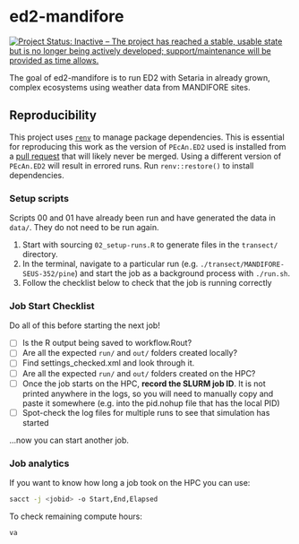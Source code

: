 
# ed2-mandifore

<!-- badges: start -->
[![Project Status: Inactive – The project has reached a stable, usable state but is no longer being actively developed; support/maintenance will be provided as time allows.](https://www.repostatus.org/badges/latest/inactive.svg)](https://www.repostatus.org/#inactive)
<!-- badges: end -->

The goal of ed2-mandifore is to run ED2 with Setaria in already grown, complex ecosystems using weather data from MANDIFORE sites.

## Reproducibility

This project uses [`renv`](https://rstudio.github.io/renv/articles/renv.html) to manage package dependencies.  This is essential for reproducing this work as the version of `PEcAn.ED2` used is installed from a [pull request](https://github.com/PecanProject/pecan/pull/3125) that will likely never be merged.  Using a different version of `PEcAn.ED2` will result in errored runs.  Run `renv::restore()` to install dependencies.

### Setup scripts
Scripts 00 and 01 have already been run and have generated the data in `data/`.  They do not need to be run again.  

1. Start with sourcing `02_setup-runs.R` to generate files in the `transect/` directory.
2. In the terminal, navigate to a particular run (e.g. `./transect/MANDIFORE-SEUS-352/pine`) and start the job as a background process with `./run.sh`.
3. Follow the checklist below to check that the job is running correctly


### Job Start Checklist

Do all of this before starting the next job!

- [ ] Is the R output being saved to workflow.Rout?
- [ ] Are all the expected `run/` and `out/` folders created locally?
- [ ] Find settings_checked.xml and look through it.
- [ ] Are all the expected `run/` and `out/` folders created on the HPC?
- [ ] Once the job starts on the HPC, **record the SLURM job ID**.  It is not printed anywhere in the logs, so you will need to manually copy and paste it somewhere (e.g. into the pid.nohup file that has the local PID)
- [ ] Spot-check the log files for multiple runs to see that simulation has started

...now you can start another job.

### Job analytics

If you want to know how long a job took on the HPC you can use:

``` bash
sacct -j <jobid> -o Start,End,Elapsed
```

To check remaining compute hours:

``` bash
va
```
